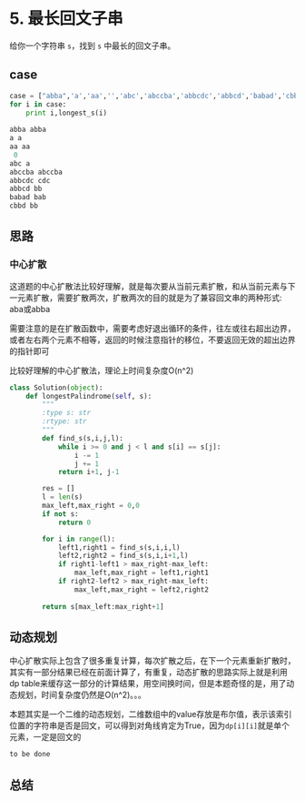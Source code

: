 # 5. 最长回文子串

给你一个字符串 `s`，找到 `s` 中最长的回文子串。

## case

```python
case = ["abba",'a','aa','','abc','abccba','abbcdc','abbcd','babad','cbbd']
for i in case:
    print i,longest_s(i)
    
abba abba
a a
aa aa
 0
abc a
abccba abccba
abbcdc cdc
abbcd bb
babad bab
cbbd bb
```



## 思路

### 中心扩散

这道题的中心扩散法比较好理解，就是每次要从当前元素扩散，和从当前元素与下一元素扩散，需要扩散两次，扩散两次的目的就是为了兼容回文串的两种形式: aba或abba

需要注意的是在扩散函数中，需要考虑好退出循环的条件，往左或往右超出边界，或者左右两个元素不相等，返回的时候注意指针的移位，不要返回无效的超出边界的指针即可

比较好理解的中心扩散法，理论上时间复杂度O(n^2)

```python
class Solution(object):
    def longestPalindrome(self, s):
        """
        :type s: str
        :rtype: str
        """
        def find_s(s,i,j,l):
            while i >= 0 and j < l and s[i] == s[j]:
                i -= 1
                j += 1
            return i+1, j-1

        res = []
        l = len(s)
        max_left,max_right = 0,0
        if not s:
            return 0

        for i in range(l):
            left1,right1 = find_s(s,i,i,l)
            left2,right2 = find_s(s,i,i+1,l)
            if right1-left1 > max_right-max_left:
                max_left,max_right = left1,right1
            if right2-left2 > max_right-max_left:
                max_left,max_right = left2,right2
        
        return s[max_left:max_right+1]
```

## 动态规划

中心扩散实际上包含了很多重复计算，每次扩散之后，在下一个元素重新扩散时，其实有一部分结果已经在前面计算了，有重复，动态扩散的思路实际上就是利用dp table来缓存这一部分的计算结果，用空间换时间，但是本题奇怪的是，用了动态规划，时间复杂度仍然是O(n^2)。。。

本题其实是一个二维的动态规划，二维数组中的value存放是布尔值，表示该索引位置的字符串是否是回文，可以得到对角线肯定为True，因为`dp[i][i]`就是单个元素，一定是回文的

```python
to be done
```







## 总结



